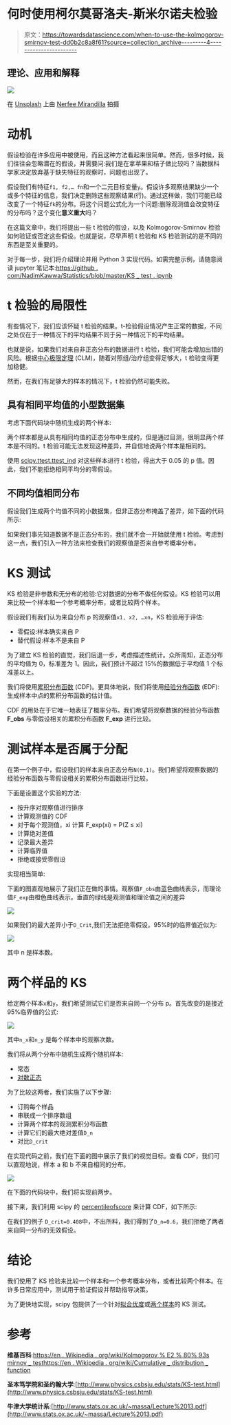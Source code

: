 # 何时使用柯尔莫哥洛夫-斯米尔诺夫检验

> 原文：<https://towardsdatascience.com/when-to-use-the-kolmogorov-smirnov-test-dd0b2c8a8f61?source=collection_archive---------4----------------------->

## 理论、应用和解释

![](img/57d8ec615e458ccab48a27dd694a9d4c.png)

在 [Unsplash](https://unsplash.com?utm_source=medium&utm_medium=referral) 上由 [Nerfee Mirandilla](https://unsplash.com/@nerfee?utm_source=medium&utm_medium=referral) 拍摄

# 动机

假设检验在许多应用中被使用，而且这种方法看起来很简单。然而，很多时候，我们往往会忽略潜在的假设，并需要问:我们是在拿苹果和桔子做比较吗？当数据科学家决定放弃基于缺失特征的观察时，问题也出现了。

假设我们有特征`f1, f2,… fn`和一个二元目标变量`y`。假设许多观察结果缺少一个或多个特征的信息，我们决定删除这些观察结果(行)。通过这样做，我们可能已经改变了一个特征`fk`的分布。将这个问题公式化为一个问题:删除观测值会改变特征的分布吗？这个变化**意义重大**吗？

在这篇文章中，我们将提出一些 t 检验的假设，以及 Kolmogorov-Smirnov 检验如何验证或否定这些假设。也就是说，尽早声明 t 检验和 KS 检验测试的是不同的东西是至关重要的。

对于每一步，我们将介绍理论并用 Python 3 实现代码。如需完整示例，请随意阅读 jupyter 笔记本:[https://github . com/NadimKawwa/Statistics/blob/master/KS _ test . ipynb](https://github.com/NadimKawwa/Statistics/blob/master/KS_Test.ipynb)

# t 检验的局限性

有些情况下，我们应该怀疑 t 检验的结果。t-检验假设情况产生正常的数据，不同之处仅在于一种情况下的平均结果不同于另一种情况下的平均结果。

也就是说，如果我们对来自非正态分布的数据进行 t 检验，我们可能会增加出错的风险。根据[中心极限定理](https://en.wikipedia.org/wiki/Central_limit_theorem) (CLM)，随着对照组/治疗组变得足够大，t 检验变得更加稳健。

然而，在我们有足够大的样本的情况下，t 检验仍然可能失败。

## 具有相同平均值的小型数据集

考虑下面代码块中随机生成的两个样本:

两个样本都是从具有相同均值的正态分布中生成的，但是通过目测，很明显两个样本是不同的。t 检验可能无法发现这种差异，并自信地说两个样本是相同的。

使用 [scipy.ttest.ttest_ind](https://docs.scipy.org/doc/scipy/reference/generated/scipy.stats.ttest_ind.html) 对这些样本进行 t 检验，得出大于 0.05 的 p 值。因此，我们不能拒绝相同平均分的零假设。

## 不同均值相同分布

假设我们生成两个均值不同的小数据集，但非正态分布掩盖了差异，如下面的代码所示:

如果我们事先知道数据不是正态分布的，我们就不会一开始就使用 t 检验。考虑到这一点，我们引入一种方法来检查我们的观察值是否来自参考概率分布。

# KS 测试

KS 检验是非参数和无分布的检验:它对数据的分布不做任何假设。KS 检验可以用来比较一个样本和一个参考概率分布，或者比较两个样本。

假设我们有我们认为来自分布 p 的观察值`x1, x2, …xn`，KS 检验用于评估:

*   零假设:样本确实来自 P
*   替代假设:样本不是来自 P

为了建立 KS 检验的直觉，我们后退一步，考虑描述性统计。众所周知，正态分布的平均值为 0，标准差为 1。因此，我们预计不超过 15%的数据低于平均值 1 个标准差以上。

我们将使用[累积分布函数](https://en.wikipedia.org/wiki/Cumulative_distribution_function) (CDF)。更具体地说，我们将使用[经验分布函数](https://en.wikipedia.org/wiki/Cumulative_distribution_function#Empirical_distribution_function) (EDF):生成样本中点的累积分布函数的估计值。

CDF 的用处在于它唯一地表征了概率分布。我们希望将观察数据的经验分布函数 **F_obs** 与零假设相关的累积分布函数 **F_exp** 进行比较。

# 测试样本是否属于分配

在第一个例子中，假设我们的样本来自正态分布`N(0,1)`。我们希望将观察数据的经验分布函数与零假设相关的累积分布函数进行比较。

下面是设置这个实验的方法:

*   按升序对观察值进行排序
*   计算观测值的 CDF
*   对于每个观测值，xi 计算 F_exp(xi) = P(Z ≤ xi)
*   计算绝对差值
*   记录最大差异
*   计算临界值
*   拒绝或接受零假设

实现相当简单:

下面的图直观地展示了我们正在做的事情。观察值`F_obs`由蓝色曲线表示，而理论值`F_exp`由橙色曲线表示。垂直的绿线是观测值和理论值之间的差异

![](img/264830524ccdfbdcb1f6d8a4b1a3fc23.png)

如果我们的最大差异小于`D_Crit`,我们无法拒绝零假设。95%时的临界值近似为:

![](img/b708553eea0b5f1aac5419d1752e2768.png)

其中 n 是样本数。

# 两个样品的 KS

给定两个样本`x`和`y`，我们希望测试它们是否来自同一个分布 p。首先改变的是接近 95%临界值的公式:

![](img/4b27910bc5b5b7cd3efe74675741ba2a.png)

其中`n_x`和`n_y` 是每个样本中的观察次数。

我们将从两个分布中随机生成两个随机样本:

*   常态
*   [对数正态](https://en.wikipedia.org/wiki/Log-normal_distribution)

为了比较这两者，我们实施了以下步骤:

*   订购每个样品
*   串联成一个排序数组
*   计算两个样本的观测累积分布函数
*   计算它们的最大绝对差值`D_n`
*   对比`D_crit`

在实现代码之前，我们在下面的图中展示了我们的视觉目标。查看 CDF，我们可以直观地说，样本 a 和 b 不来自相同的分布。

![](img/dda2a8dc5c350b5e3f1f5a74507234c7.png)

在下面的代码块中，我们将实现前两步。

接下来，我们利用 scipy 的 [percentileofscore](https://docs.scipy.org/doc/scipy/reference/generated/scipy.stats.percentileofscore.html) 来计算 CDF，如下所示:

在我们的例子 `D_crit=0.408`中，不出所料，我们得到了`D_n=0.6`，我们拒绝了两者来自同一分布的无效假设。

# 结论

我们使用了 KS 检验来比较一个样本和一个参考概率分布，或者比较两个样本。在许多日常应用中，测试用于验证假设并帮助指导决策。

为了更快地实现，scipy 包提供了一个针对[拟合优度](https://docs.scipy.org/doc/scipy-0.14.0/reference/generated/scipy.stats.kstest.html)或[两个样本](https://docs.scipy.org/doc/scipy-0.14.0/reference/generated/scipy.stats.ks_2samp.html)的 KS 测试。

# 参考

**维基百科**:[https://en . Wikipedia . org/wiki/Kolmogorov % E2 % 80% 93s mirnov _ test](https://en.wikipedia.org/wiki/Kolmogorov%E2%80%93Smirnov_test)[https://en . Wikipedia . org/wiki/Cumulative _ distribution _ function](https://en.wikipedia.org/wiki/Cumulative_distribution_function)

**圣本笃学院和圣约翰大学**:[http://www.physics.csbsju.edu/stats/KS-test.html](http://www.physics.csbsju.edu/stats/KS-test.html)

**牛津大学统计系**:[http://www.stats.ox.ac.uk/~massa/Lecture%2013.pdf](http://www.stats.ox.ac.uk/~massa/Lecture%2013.pdf)